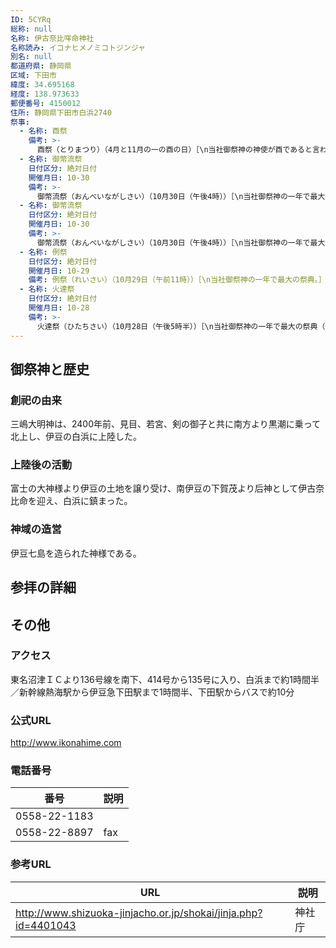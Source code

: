 ```yaml
---
ID: 5CYRq
総称: null
名称: 伊古奈比咩命神社
名称読み: イコナヒメノミコトジンジャ
別名: null
都道府県: 静岡県
区域: 下田市
緯度: 34.695168
経度: 138.973633
郵便番号: 4150012
住所: 静岡県下田市白浜2740
祭事:
  - 名称: 酉祭
    備考: >-
      酉祭（とりまつり）（4月と11月の一の酉の日）［\n当社御祭神の神使が酉であると言われていて、昔は生きた鶏を神前に奉り祭典を行っていましたが、現在は卵に代わりました。］
  - 名称: 御幣流祭
    日付区分: 絶対日付
    開催月日: 10-30
    備考: >-
      御幣流祭（おんべいながしさい）（10月30日（午後4時））［\n当社御祭神の一年で最大の祭典（例祭）が終わったことを伊豆七島に祭られている后神や御子神様たちに知らせ、御幣を島に向かって流します。］
  - 名称: 御幣流祭
    日付区分: 絶対日付
    開催月日: 10-30
    備考: >-
      御幣流祭（おんべいながしさい）（10月30日（午後4時））［\n当社御祭神の一年で最大の祭典（例祭）が終わったことを伊豆七島に祭られている后神や御子神様たちに知らせ、御幣を島に向かって流します。］
  - 名称: 例祭
    日付区分: 絶対日付
    開催月日: 10-29
    備考: 例祭（れいさい）（10月29日（午前11時））［\n当社御祭神の一年で最大の祭典。］
  - 名称: 火達祭
    日付区分: 絶対日付
    開催月日: 10-28
    備考: >-
      火達祭（ひたちさい）（10月28日（午後5時半））［\n当社御祭神の一年で最大の祭典（例祭）が始まることを伊豆七島に祭られている后神や御子神様たちにお知らせするための火祭りです。］
---
```


## 御祭神と歴史

### 創祀の由来

三嶋大明神は、2400年前、見目、若宮、剣の御子と共に南方より黒潮に乗って北上し、伊豆の白浜に上陸した。

### 上陸後の活動

富士の大神様より伊豆の土地を譲り受け、南伊豆の下賀茂より后神として伊古奈比命を迎え、白浜に鎮まった。

### 神域の造営

伊豆七島を造られた神様である。

## 参拝の詳細

## その他

### アクセス

東名沼津ＩＣより136号線を南下、414号から135号に入り、白浜まで約1時間半／新幹線熱海駅から伊豆急下田駅まで1時間半、下田駅からバスで約10分

### 公式URL

http://www.ikonahime.com

### 電話番号

| 番号         | 説明 |
| ------------ | ---- |
| 0558-22-1183 |      |
| 0558-22-8897 | fax  |

### 参考URL

| URL                                                            | 説明   |
| -------------------------------------------------------------- | ------ |
| http://www.shizuoka-jinjacho.or.jp/shokai/jinja.php?id=4401043 | 神社庁 |
